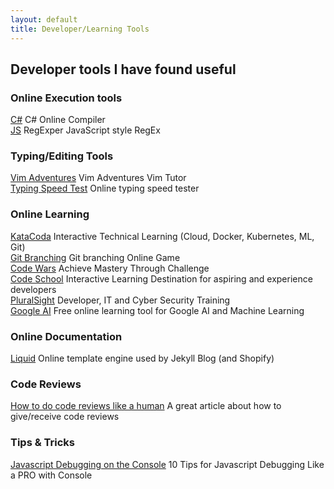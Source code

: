 ```yaml
---
layout: default
title: Developer/Learning Tools
---
```


## Developer tools I have found useful

### Online Execution tools
[C#](https://dotnetfiddle.net/) C# Online Compiler<br>
[JS](https://regexper.com/) RegExper JavaScript style RegEx  <br>

### Typing/Editing Tools
[Vim Adventures](https://vim-adventures.com/) Vim Adventures Vim Tutor  <br>
[Typing Speed Test](https://typing-speed-test.aoeu.eu/) Online typing speed tester<br>

### Online Learning
[KataCoda](https://katacoda.com/) Interactive Technical Learning (Cloud, Docker, Kubernetes, ML, Git)  
[Git Branching](https://learngitbranching.js.org/) Git branching Online Game  
[Code Wars](https://www.codewars.com/) Achieve Mastery Through Challenge  
[Code School](https://www.codeschool.com/) Interactive Learning Destination for aspiring and experience developers  
[PluralSight](https://www.pluralsight.com/) Developer, IT and Cyber Security Training  
[Google AI](https://ai.google/education#?modal_active=none) Free online learning tool for Google AI and Machine Learning

### Online Documentation
[Liquid](https://shopify.github.io/liquid) Online template engine used by Jekyll Blog (and Shopify)  

### Code Reviews
[How to do code reviews like a human](https://mtlynch.io/human-code-reviews-1/) A great article about how to give/receive code reviews

### Tips & Tricks
[Javascript Debugging on the Console](https://medium.com/appsflyer/10-tips-for-javascript-debugging-like-a-pro-with-console-7140027eb5f6)  10 Tips for Javascript Debugging Like a PRO with Console 
